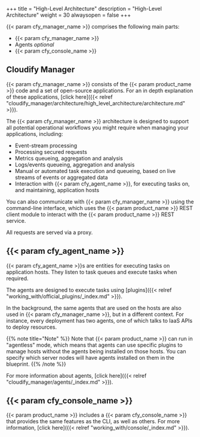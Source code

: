 +++
title = "High-Level Architecture"
description = "High-Level Architecture"
weight = 30
alwaysopen = false
+++

{{< param cfy_manager_name >}} comprises the following main parts:

* {{< param cfy_manager_name >}}
* Agents _optional_
* {{< param cfy_console_name >}}

## Cloudify Manager

{{< param cfy_manager_name >}} consists of the {{< param product_name >}} code and a set of open-source applications. For an in depth explanation of these applications, [click here]({{< relref "cloudify_manager/architecture/high_level_architecture/architecture.md" >}}).

The {{< param cfy_manager_name >}} architecture is designed to support all potential operational workflows you might require when managing your applications, including:

* Event-stream processing
* Processing secured requests
* Metrics queueing, aggregation and analysis
* Logs/events queueing, aggregation and analysis
* Manual or automated task execution and queueing, based on live streams of events or aggregated data
* Interaction with {{< param cfy_agent_name >}}, for executing tasks on, and maintaining, application hosts

You can also communicate with {{< param cfy_manager_name >}} using the command-line interface, which uses the {{< param product_name >}} REST client module to interact with the {{< param product_name >}} REST service.

All requests are served via a proxy.

## {{< param cfy_agent_name >}}

{{< param cfy_agent_name >}}s are entities for executing tasks on application hosts. They listen to task queues and execute tasks when required.

The agents are designed to execute tasks using [plugins]({{< relref "working_with/official_plugins/_index.md" >}}).

In the background, the same agents that are used on the hosts are also used in {{< param cfy_manager_name >}}, but in a different context. For instance, every deployment has two agents, one of which talks to IaaS APIs to deploy resources.

{{% note title="Note" %}}
Note that {{< param product_name >}} can run in "agentless" mode, which means that agents can use specific plugins to manage hosts without the agents being installed on those hosts. You can specify which server nodes will have agents installed on them in the blueprint.
{{% /note %}}

For more information about agents, [click here]({{< relref "cloudify_manager/agents/_index.md" >}}).

## {{< param cfy_console_name >}}

{{< param product_name >}} includes a {{< param cfy_console_name >}} that provides the same features as the CLI, as well as others. For more information, [click here]({{< relref "working_with/console/_index.md" >}}).
